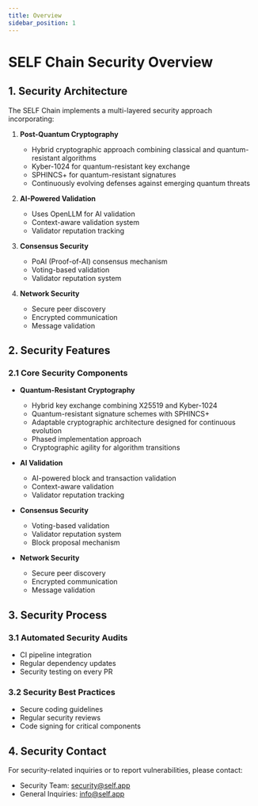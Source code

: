```yaml
---
title: Overview
sidebar_position: 1
---
```


# SELF Chain Security Overview

## 1. Security Architecture

The SELF Chain implements a multi-layered security approach incorporating:

1. **Post-Quantum Cryptography**
   - Hybrid cryptographic approach combining classical and quantum-resistant algorithms
   - Kyber-1024 for quantum-resistant key exchange
   - SPHINCS+ for quantum-resistant signatures
   - Continuously evolving defenses against emerging quantum threats

2. **AI-Powered Validation**
   - Uses OpenLLM for AI validation
   - Context-aware validation system
   - Validator reputation tracking

3. **Consensus Security**
   - PoAI (Proof-of-AI) consensus mechanism
   - Voting-based validation
   - Validator reputation system

4. **Network Security**
   - Secure peer discovery
   - Encrypted communication
   - Message validation

## 2. Security Features

### 2.1 Core Security Components

- **Quantum-Resistant Cryptography**
  - Hybrid key exchange combining X25519 and Kyber-1024
  - Quantum-resistant signature schemes with SPHINCS+
  - Adaptable cryptographic architecture designed for continuous evolution
  - Phased implementation approach
  - Cryptographic agility for algorithm transitions

- **AI Validation**
  - AI-powered block and transaction validation
  - Context-aware validation
  - Validator reputation tracking

- **Consensus Security**
  - Voting-based validation
  - Validator reputation system
  - Block proposal mechanism

- **Network Security**
  - Secure peer discovery
  - Encrypted communication
  - Message validation

## 3. Security Process

### 3.1 Automated Security Audits

- CI pipeline integration
- Regular dependency updates
- Security testing on every PR

### 3.2 Security Best Practices

- Secure coding guidelines
- Regular security reviews
- Code signing for critical components

## 4. Security Contact

For security-related inquiries or to report vulnerabilities, please contact:
- Security Team: [security@self.app](mailto:security@self.app)
- General Inquiries: [info@self.app](mailto:info@self.app)
